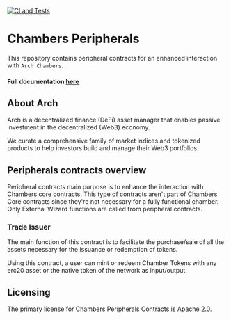 [![CI and Tests](https://github.com/arch-protocol/chambers-peripherals/actions/workflows/CI.yml/badge.svg)](https://github.com/arch-protocol/chambers-peripherals/actions/workflows/CI.yml)

# Chambers Peripherals 

This repository contains peripheral contracts for an enhanced interaction with `Arch Chambers`.

#### Full documentation [here](https://docs.arch.finance/chambers/periphery/)

## About Arch

Arch is a decentralized finance (DeFi) asset manager that enables passive investment in the decentralized (Web3) economy.

We curate a comprehensive family of market indices and tokenized products to help investors build and manage their Web3 portfolios. 

## Peripherals contracts overview

Peripheral contracts main purpose is to enhance the interaction with Chambers core contracts. This type of contracts aren't part of Chambers Core contracts since they're not necessary for a fully functional chamber. Only External Wizard functions are called from peripheral contracts.

### Trade Issuer

The main function of this contract is to facilitate the purchase/sale of all the assets necessary for the issuance or redemption of tokens.

Using this contract, a user can mint or redeem Chamber Tokens with any erc20 asset or the native token of the network as input/output.


## Licensing

The primary license for Chambers Peripherals Contracts is Apache 2.0.


